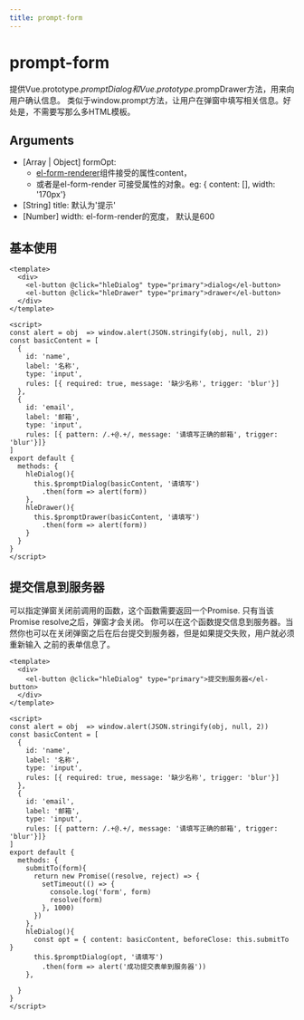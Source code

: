 ```yaml
---
title: prompt-form
---
```

# prompt-form
提供Vue.prototype.$promptDialog和Vue.prototype.$prompDrawer方法，用来向用户确认信息。
类似于window.prompt方法，让用户在弹窗中填写相关信息。好处是，不需要写那么多HTML模板。

## Arguments
- [Array | Object] formOpt: 
  - [el-form-renderer](https://github.com/FEMessage/el-form-renderer)组件接受的属性content，
  - 或者是el-form-render 可接受属性的对象。eg: { content: [], width: '170px'}
- [String] title: 默认为'提示'
- [Number] width: el-form-render的宽度， 默认是600

## 基本使用

```vue live
<template>
  <div>
    <el-button @click="hleDialog" type="primary">dialog</el-button>
    <el-button @click="hleDrawer" type="primary">drawer</el-button>
  </div>
</template>

<script>
const alert = obj  => window.alert(JSON.stringify(obj, null, 2))
const basicContent = [
  { 
    id: 'name', 
    label: '名称', 
    type: 'input', 
    rules: [{ required: true, message: '缺少名称', trigger: 'blur'}] 
  },
  { 
    id: 'email', 
    label: '邮箱', 
    type: 'input', 
    rules: [{ pattern: /.+@.+/, message: '请填写正确的邮箱', trigger: 'blur'}]}
]
export default {
  methods: {
    hleDialog(){
      this.$promptDialog(basicContent, '请填写')
        .then(form => alert(form))
    },
    hleDrawer(){
      this.$promptDrawer(basicContent, '请填写')
        .then(form => alert(form))
    }
  }
}
</script>
```

## 提交信息到服务器
可以指定弹窗关闭前调用的函数，这个函数需要返回一个Promise. 只有当该Promise resolve之后，弹窗才会关闭。
你可以在这个函数提交信息到服务器。当然你也可以在关闭弹窗之后在后台提交到服务器，但是如果提交失败，用户就必须重新输入
之前的表单信息了。

```vue live
<template>
  <div>
    <el-button @click="hleDialog" type="primary">提交到服务器</el-button>
  </div>
</template>

<script>
const alert = obj  => window.alert(JSON.stringify(obj, null, 2))
const basicContent = [
  { 
    id: 'name', 
    label: '名称', 
    type: 'input', 
    rules: [{ required: true, message: '缺少名称', trigger: 'blur'}] 
  },
  { 
    id: 'email', 
    label: '邮箱', 
    type: 'input', 
    rules: [{ pattern: /.+@.+/, message: '请填写正确的邮箱', trigger: 'blur'}]}
]
export default {
  methods: {
    submitTo(form){
      return new Promise((resolve, reject) => {
        setTimeout(() => {
          console.log('form', form)
          resolve(form)
        }, 1000)
      })
    },
    hleDialog(){
      const opt = { content: basicContent, beforeClose: this.submitTo }
      this.$promptDialog(opt, '请填写')
        .then(form => alert('成功提交表单到服务器'))
    },
    
  }
}
</script>
```
